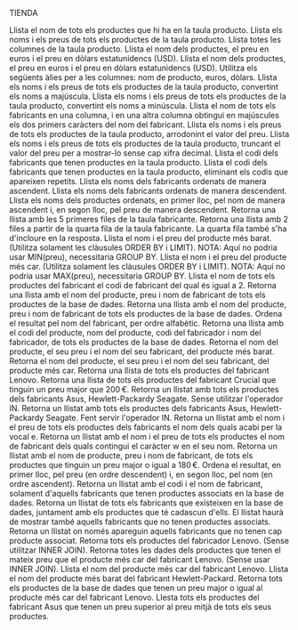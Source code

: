 TIENDA

Llista el nom de tots els productes que hi ha en la taula producto.
Llista els noms i els preus de tots els productes de la taula producto.
Llista totes les columnes de la taula producto.
Llista el nom dels productes, el preu en euros i el preu en dòlars estatunidencs (USD).
Llista el nom dels productes, el preu en euros i el preu en dòlars estatunidencs (USD). Utilitza els següents àlies per a les columnes: nom de producto, euros, dòlars.
Llista els noms i els preus de tots els productes de la taula producto, convertint els noms a majúscula.
Llista els noms i els preus de tots els productes de la taula producto, convertint els noms a minúscula.
Llista el nom de tots els fabricants en una columna, i en una altra columna obtingui en majúscules els dos primers caràcters del nom del fabricant.
Llista els noms i els preus de tots els productes de la taula producto, arrodonint el valor del preu.
Llista els noms i els preus de tots els productes de la taula producto, truncant el valor del preu per a mostrar-lo sense cap xifra decimal.
Llista el codi dels fabricants que tenen productes en la taula producto.
Llista el codi dels fabricants que tenen productes en la taula producto, eliminant els codis que apareixen repetits.
Llista els noms dels fabricants ordenats de manera ascendent.
Llista els noms dels fabricants ordenats de manera descendent.
Llista els noms dels productes ordenats, en primer lloc, pel nom de manera ascendent i, en segon lloc, pel preu de manera descendent.
Retorna una llista amb les 5 primeres files de la taula fabricante.
Retorna una llista amb 2 files a partir de la quarta fila de la taula fabricante. La quarta fila també s'ha d'incloure en la resposta.
Llista el nom i el preu del producte més barat. (Utilitza solament les clàusules ORDER BY i LIMIT). NOTA: Aquí no podria usar MIN(preu), necessitaria GROUP BY.
Llista el nom i el preu del producte més car. (Utilitza solament les clàusules ORDER BY i LIMIT). NOTA: Aquí no podria usar MAX(preu), necessitaria GROUP BY.
Llista el nom de tots els productes del fabricant el codi de fabricant del qual és igual a 2.
Retorna una llista amb el nom del producte, preu i nom de fabricant de tots els productes de la base de dades.
Retorna una llista amb el nom del producte, preu i nom de fabricant de tots els productes de la base de dades. Ordena el resultat pel nom del fabricant, per ordre alfabètic.
Retorna una llista amb el codi del producte, nom del producte, codi del fabricador i nom del fabricador, de tots els productes de la base de dades.
Retorna el nom del producte, el seu preu i el nom del seu fabricant, del producte més barat.
Retorna el nom del producte, el seu preu i el nom del seu fabricant, del producte més car.
Retorna una llista de tots els productes del fabricant Lenovo.
Retorna una llista de tots els productes del fabricant Crucial que tinguin un preu major que 200 €.
Retorna un llistat amb tots els productes dels fabricants Asus, Hewlett-Packardy Seagate. Sense utilitzar l'operador IN.
Retorna un llistat amb tots els productes dels fabricants Asus, Hewlett-Packardy Seagate. Fent servir l'operador IN.
Retorna un llistat amb el nom i el preu de tots els productes dels fabricants el nom dels quals acabi per la vocal e.
Retorna un llistat amb el nom i el preu de tots els productes el nom de fabricant dels quals contingui el caràcter w en el seu nom.
Retorna un llistat amb el nom de producte, preu i nom de fabricant, de tots els productes que tinguin un preu major o igual a 180 €. Ordena el resultat, en primer lloc, pel preu (en ordre descendent) i, en segon lloc, pel nom (en ordre ascendent).
Retorna un llistat amb el codi i el nom de fabricant, solament d'aquells fabricants que tenen productes associats en la base de dades.
Retorna un llistat de tots els fabricants que existeixen en la base de dades, juntament amb els productes que té cadascun d'ells. El llistat haurà de mostrar també aquells fabricants que no tenen productes associats.
Retorna un llistat on només apareguin aquells fabricants que no tenen cap producte associat.
Retorna tots els productes del fabricador Lenovo. (Sense utilitzar INNER JOIN).
Retorna totes les dades dels productes que tenen el mateix preu que el producte més car del fabricant Lenovo. (Sense usar INNER JOIN).
Llista el nom del producte més car del fabricant Lenovo.
Llista el nom del producte més barat del fabricant Hewlett-Packard.
Retorna tots els productes de la base de dades que tenen un preu major o igual al producte més car del fabricant Lenovo.
Llesta tots els productes del fabricant Asus que tenen un preu superior al preu mitjà de tots els seus productes.

